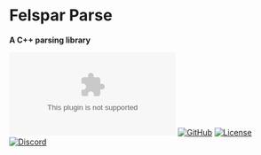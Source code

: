 # Felspar Parse

**A C++ parsing library**

[![Documentation](https://badgen.net/static/docs/felspar.com)](https://felspar.com/parse/)
[![GitHub](https://badgen.net/badge/Github/felspar-parse/green?icon=github)](https://github.com/Felspar/parse)
[![License](https://badgen.net/github/license/Felspar/parse)](https://github.com/Felspar/parse/blob/main/LICENSE_1_0.txt)
[![Discord](https://badgen.net/badge/icon/discord?icon=discord&label)](https://discord.gg/tKSabUa52v)
